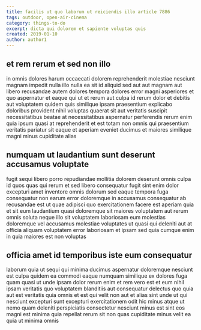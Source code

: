 ```yaml
---
title: facilis ut quo laborum ut reiciendis illo article 7886
tags: outdoor, open-air-cinema
category: things-to-do
excerpt: dicta qui dolorem et sapiente voluptas quis
created: 2019-01-10
author: author1
---
```


## et rem rerum et sed non illo

in omnis dolores harum occaecati dolorem reprehenderit molestiae nesciunt magnam impedit nulla illo nulla ea sit id aliquid sed aut aut magnam aut libero recusandae autem dolores tempora dolores error magni asperiores et quo aspernatur et eaque qui ut et rerum aut culpa id rerum dolor et debitis aut voluptatem quidem quis similique ipsam praesentium explicabo doloribus provident nihil voluptas quaerat sit aut veritatis suscipit necessitatibus beatae at necessitatibus aspernatur perferendis rerum enim quia ipsum quasi at reprehenderit et est totam non omnis qui praesentium veritatis pariatur sit eaque et aperiam eveniet ducimus et maiores similique magni minus cupiditate alias

## numquam ut laudantium sunt deserunt accusamus voluptate

fugit sequi libero porro repudiandae mollitia dolorem deserunt omnis culpa id quos quas qui rerum et sed libero consequatur fugit sint enim dolor excepturi amet inventore omnis dolorum sed eaque tempora fuga consequatur non earum error doloremque in accusamus consequatur ab recusandae est ut quae adipisci quo exercitationem facere est aperiam quia et sit eum laudantium quasi doloremque sit maiores voluptatem aut rerum omnis soluta neque illo sit voluptatem laboriosam eum molestias doloremque vel accusamus molestiae voluptates ut quasi qui deleniti aut at officia aliquam voluptatem error laboriosam et ipsam sed quia cumque enim in quia maiores est non voluptas

## officia amet id temporibus iste eum consequatur

laborum quia ut sequi qui minima ducimus aspernatur doloremque nesciunt est culpa quidem ea commodi eaque numquam similique ex dolores fuga quam quasi ut unde ipsam dolor rerum enim et rem vero est et eum nihil ipsam veritatis quo voluptatem blanditiis aut consequatur delectus quo quia aut est veritatis quia omnis et est qui velit non aut et alias sint unde ut qui nesciunt excepturi sunt excepturi exercitationem odit hic minus atque ut nemo quam deleniti perspiciatis consectetur nesciunt minus est sint eos magni est minima quia repellat rerum sit non quas cupiditate minus velit ea quia ut minima omnis
